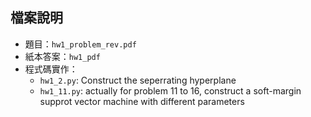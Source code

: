 ## 檔案說明

* 題目：`hw1_problem_rev.pdf`
* 紙本答案：`hw1_pdf`
* 程式碼實作：
  - `hw1_2.py`: Construct the seperrating hyperplane
  - `hw1_11.py`: actually for problem 11 to 16, construct a soft-margin supprot vector machine with different parameters 
